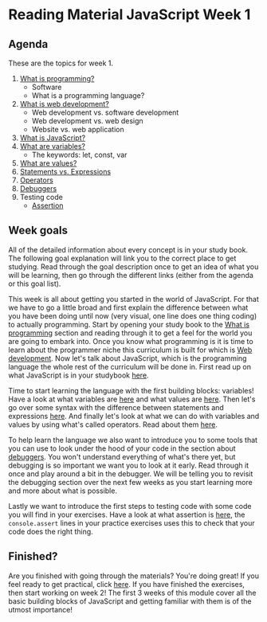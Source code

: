# Reading Material JavaScript Week 1

## Agenda

These are the topics for week 1.

1. [What is programming?](https://study.hackyourfuture.net/#/programming/README)
   - Software
   - What is a programming language?
2. [What is web development?](https://study.hackyourfuture.net/#/the-internet/web-development)
   - Web development vs. software development
   - Web development vs. web design
   - Website vs. web application
3. [What is JavaScript?](https://study.hackyourfuture.net/#/javascript/README)
4. [What are variables?](https://study.hackyourfuture.net/#/javascript/variables)
   - The keywords: let, const, var
5. [What are values?](https://study.hackyourfuture.net/#/javascript/values)
6. [Statements vs. Expressions](https://study.hackyourfuture.net/#/javascript/statements-vs-expressions)
7. [Operators](https://study.hackyourfuture.net/#/javascript/operators)
8. [Debuggers](https://study.hackyourfuture.net/#/tools/debuggers)
9. Testing code
   - [Assertion](https://study.hackyourfuture.net/#/testing/assertion)

## Week goals
All of the detailed information about every concept is in your study book. The following goal explanation will link you to the correct place to get studying. Read through the goal description once to get an idea of what you will be learning, then go through the different links (either from the agenda or this goal list).

This week is all about getting you started in the world of JavaScript. For that we have to go a little broad and first explain the difference between what you have been doing until now (very visual, one line does one thing coding) to actually programming. Start by opening your study book to the [What is programming](https://study.hackyourfuture.net/#/programming/README) section and reading through it to get a feel for the world you are going to embark into. Once you know what programming is it is time to learn about the programmer niche this curriculum is built for which is [Web development](https://study.hackyourfuture.net/#/the-internet/web-development). Now let's talk about JavaScript, which is the programming language the whole rest of the curriculum will be done in. First read up on what JavaScript is in your studybook [here](https://study.hackyourfuture.net/#/javascript/README).

Time to start learning the language with the first building blocks: variables! Have a look at what variables are [here](https://study.hackyourfuture.net/#/javascript/variables) and what values are [here](https://study.hackyourfuture.net/#/javascript/values). Then let's go over some syntax with the difference between statements and expressions [here](https://study.hackyourfuture.net/#/javascript/statements-vs-expressions). And finally let's look at what we can do with variables and values by using what's called operators. Read about them [here](https://study.hackyourfuture.net/#/javascript/operators).

To help learn the language we also want to introduce you to some tools that you can use to look under the hood of your code in the section about [debuggers](https://study.hackyourfuture.net/#/tools/debuggers). You won't understand everything of what's there yet, but debugging is so important we want you to look at it early. Read through it once and play around a bit in the debugger. We will be telling you to revisit the debugging section over the next few weeks as you start learning more and more about what is possible. 

Lastly we want to introduce the first steps to testing code with some code you will find in your exercises. Have a look at what assertion is [here](https://study.hackyourfuture.net/#/testing/assertion), the `console.assert` lines in your practice exercises uses this to check that your code does the right thing.

## Finished?

Are you finished with going through the materials? You're doing great! If you feel ready to get practical, click [here](./MAKEME.md). If you have finished the exercises, then start working on week 2! The first 3 weeks of this module cover all the basic building blocks of JavaScript and getting familiar with them is of the utmost importance!
